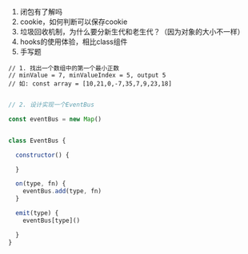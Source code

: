 1. 闭包有了解吗
2. cookie，如何判断可以保存cookie
3. 垃圾回收机制，为什么要分新生代和老生代？（因为对象的大小不一样）
4. hooks的使用体验，相比class组件
5. 手写题


```
// 1. 找出一个数组中的第一个最小正数
// minValue = 7, minValueIndex = 5, output 5
// 如: const array = [10,21,0,-7,35,7,9,23,18] 


```

```js
// 2. 设计实现一个EventBus

const eventBus = new Map()


class EventBus {

  constructor() {

  }

  on(type, fn) {
  	eventBus.add(type, fn)
  }

  emit(type) {
  	eventBus[type]()

  }
}
```























